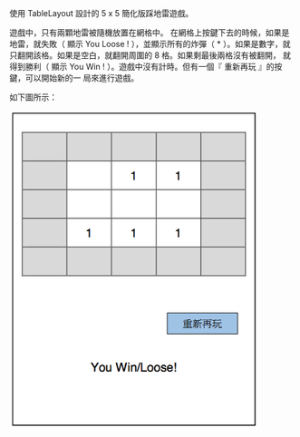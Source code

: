 使用 TableLayout 設計的 5 x 5 簡化版踩地雷遊戲。

遊戲中，只有兩顆地雷被隨機放置在網格中。 在網格上按鍵下去的時候，如果是地雷，就失敗（ 顯示 You Loose ! ），並顯示所有的炸彈（ * ）。如果是數字，就只翻開該格。如果是空白，就翻開周圍的 8 格。如果剩最後兩格沒有被翻開， 就得到勝利（ 顯示 You Win ! ）。遊戲中沒有計時。但有一個『 重新再玩 』的按鍵，可以開始新的一 局來進行遊戲。

如下圖所示：

![image](https://github.com/veryjimmy/android_lab4/blob/master/example.png)